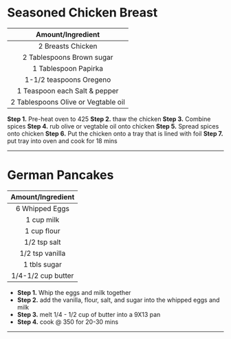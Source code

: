 # Seasoned Chicken Breast
|Amount/Ingredient|
|:----------------:|
| 2 Breasts Chicken|
| 2 Tablespoons Brown sugar|
| 1 Tablespoon Papirka|
| 1-1/2 teaspoons Oregeno|
| 1 Teaspoon each Salt & pepper|
| 2 Tablespoons Olive or Vegtable oil|
__Step 1.__ Pre-heat oven to 425
__Step 2.__ thaw the chicken
__Step 3.__ Combine spices 
__Step 4.__ rub olive or vegtable oil onto chicken
__Step 5.__ Spread spices onto chicken
__Step 6.__ Put the chicken onto a tray that is lined with foil 
__Step 7.__ put tray into oven and cook for 18 mins


---
# German Pancakes

|Amount/Ingredient|
|:----------------:|
| 6 Whipped Eggs|
| 1 cup milk|
| 1 cup flour|
| 1/2 tsp salt|
| 1/2 tsp vanilla|
| 1 tbls sugar|
|1/4-1/2 cup butter|
* __Step 1.__ Whip the eggs and milk together
* __Step 2.__ add the vanilla, flour, salt, and sugar into the whipped eggs and milk
* __Step 3.__ melt 1/4 - 1/2 cup of butter into a 9X13 pan
* __Step 4.__ cook @ 350 for 20-30 mins


---